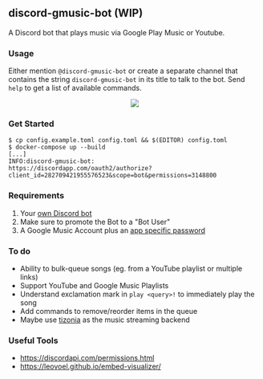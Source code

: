 ## discord-gmusic-bot (WIP)

A Discord bot that plays music via Google Play Music or Youtube.

### Usage

Either mention `@discord-gmusic-bot` or create a separate channel that
contains the string `discord-gmusic-bot` in its title to talk to the bot.
Send `help` to get a list of available commands.

<p align="center">
  <img src="https://i.imgur.com/1HFDCmY.png"/>
<p>

### Get Started

    $ cp config.example.toml config.toml && $(EDITOR) config.toml
    $ docker-compose up --build
    [...]
    INFO:discord-gmusic-bot:        https://discordapp.com/oauth2/authorize?client_id=282709421955576523&scope=bot&permissions=3148800

### Requirements

1. Your [own Discord bot](https://discordapp.com/developers/applications/me/create)
2. Make sure to promote the Bot to a "Bot User"
3. A Google Music Account plus an [app specific password](https://myaccount.google.com/apppasswords)

### To do

* Ability to bulk-queue songs (eg. from a YouTube playlist or multiple links)
* Support YouTube and Google Music Playlists
* Understand exclamation mark in `play <query>!` to immediately play the song
* Add commands to remove/reorder items in the queue
* Maybe use [tizonia](https://github.com/tizonia/tizonia-openmax-il) as the
  music streaming backend

### Useful Tools

* https://discordapi.com/permissions.html
* https://leovoel.github.io/embed-visualizer/
